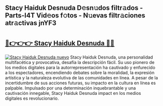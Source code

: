## Stacy Haiduk Desnuda D𝚎sn𝚞dos filtr𝚊dos - Parts-I4T Vid𝚎os f𝚘tos - N𝚞evas filtr𝚊ciones atr𝚊ctivas jnYF3

# <h2><a href="http://mb9tt7.tromn.icu/?c=Stacy+Haiduk+Desnuda">🔗👉👉👉 Stacy Haiduk Desnuda 🔗🔗</a></h2>

[![Stacy Haiduk Desnuda nuevo](https://i.imgur.com/pEAQMta.gif)](http://mb9tt7.tromn.icu/?c=Stacy+Haiduk+Desnuda)
Stacy Haiduk Desnuda, una personalidad multifacética y provocativa, desafía la descripción fácil. Su uso pionero de los medios digitales para la autorrepresentación ha cautivado y enfurecido a los espectadores, encendiendo debates sobre la moralidad, la expresión artística y la naturaleza evolutiva de las comunidades en línea. A pesar de la incertidumbre de sus acciones futuras, su impacto en la cultura en línea es palpable. Impulsado por una determinación inquebrantable y una cautivación innegable, Stacy Haiduk Desnuda impact en los medios digitales es revolucionario.
